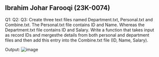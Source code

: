 ## Ibrahim Johar Farooqi (23K-0074)
Q1:
Q2:
Q3: Create three text files named Department.txt, Personal.txt and Combine.txt. The Personal.txt file contains ID and Name. Whereas the Department.txt file contains ID and Salary. 
    Write a function that takes input as record IDs and mergesthe details from both personal and department files and then add this entry into the Combine.txt file (ID, Name, Salary).

Output: 
![image](https://github.com/ibrahimjohar/PfFall23/assets/34939623/5fbc872f-cfb7-4f8b-9282-1eb6647d16c1)

